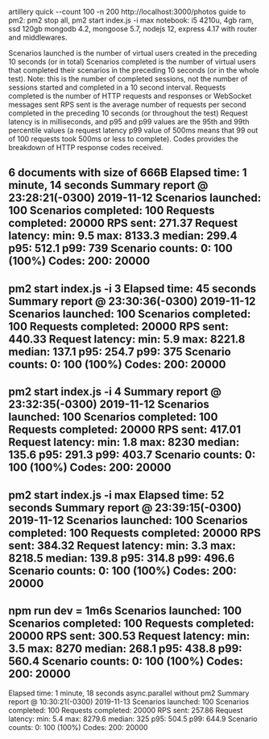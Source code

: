 artillery quick --count 100 -n 200 http://localhost:3000/photos
guide to pm2: pm2 stop all, pm2 start index.js -i max
notebook: i5 4210u, 4gb ram, ssd 120gb
mongodb 4.2, mongoose 5.7, nodejs 12, express 4.17 with router and middlewares.

Scenarios launched is the number of virtual users created in the preceding 10 seconds (or in total)
Scenarios completed is the number of virtual users that completed their scenarios in the preceding 10 seconds (or in the whole test). Note: this is the number of completed sessions, not the number of sessions started and completed in a 10 second interval.
Requests completed is the number of HTTP requests and responses or WebSocket messages sent
RPS sent is the average number of requests per second completed in the preceding 10 seconds (or throughout the test)
Request latency is in milliseconds, and p95 and p99 values are the 95th and 99th percentile values (a request latency p99 value of 500ms means that 99 out of 100 requests took 500ms or less to complete).
Codes provides the breakdown of HTTP response codes received.

6 documents with size of 666B
Elapsed time: 1 minute, 14 seconds
Summary report @ 23:28:21(-0300) 2019-11-12
  Scenarios launched:  100
  Scenarios completed: 100
  Requests completed:  20000
  RPS sent: 271.37
  Request latency:
    min: 9.5
    max: 8133.3
    median: 299.4
    p95: 512.1
    p99: 739
  Scenario counts:
    0: 100 (100%)
  Codes:
    200: 20000
-----------------------------------------------
pm2 start index.js -i 3
Elapsed time: 45 seconds
Summary report @ 23:30:36(-0300) 2019-11-12
  Scenarios launched:  100
  Scenarios completed: 100
  Requests completed:  20000
  RPS sent: 440.33
  Request latency:
    min: 5.9
    max: 8221.8
    median: 137.1
    p95: 254.7
    p99: 375
  Scenario counts:
    0: 100 (100%)
  Codes:
    200: 20000
-----------------------------------------------
pm2 start index.js -i 4
Summary report @ 23:32:35(-0300) 2019-11-12
  Scenarios launched:  100
  Scenarios completed: 100
  Requests completed:  20000
  RPS sent: 417.01
  Request latency:
    min: 1.8
    max: 8230
    median: 135.6
    p95: 291.3
    p99: 403.7
  Scenario counts:
    0: 100 (100%)
  Codes:
    200: 20000
-----------------------------------------------
pm2 start index.js -i max
Elapsed time: 52 seconds
Summary report @ 23:39:15(-0300) 2019-11-12
  Scenarios launched:  100
  Scenarios completed: 100
  Requests completed:  20000
  RPS sent: 384.32
  Request latency:
    min: 3.3
    max: 8218.5
    median: 139.8
    p95: 314.8
    p99: 496.6
  Scenario counts:
    0: 100 (100%)
  Codes:
    200: 20000
-----------------------------------------------
npm run dev = 1m6s
  Scenarios launched:  100
  Scenarios completed: 100
  Requests completed:  20000
  RPS sent: 300.53
  Request latency:
    min: 3.5
    max: 8270
    median: 268.1
    p95: 438.8
    p99: 560.4
  Scenario counts:
    0: 100 (100%)
  Codes:
    200: 20000
-----------------------------------------------
Elapsed time: 1 minute, 18 seconds
async.parallel without pm2
Summary report @ 10:30:21(-0300) 2019-11-13
  Scenarios launched:  100
  Scenarios completed: 100
  Requests completed:  20000
  RPS sent: 257.86
  Request latency:
    min: 5.4
    max: 8279.6
    median: 325
    p95: 504.5
    p99: 644.9
  Scenario counts:
    0: 100 (100%)
  Codes:
    200: 20000